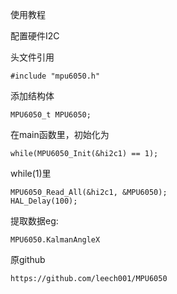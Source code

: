 使用教程

配置硬件I2C

头文件引用

```
#include "mpu6050.h"
```

添加结构体

```
MPU6050_t MPU6050;
```

在main函数里，初始化为

```
while(MPU6050_Init(&hi2c1) == 1);
```

while(1)里

```
MPU6050_Read_All(&hi2c1, &MPU6050);
HAL_Delay(100);
```

提取数据eg:

```
MPU6050.KalmanAngleX
```




原github

```
https://github.com/leech001/MPU6050
```

